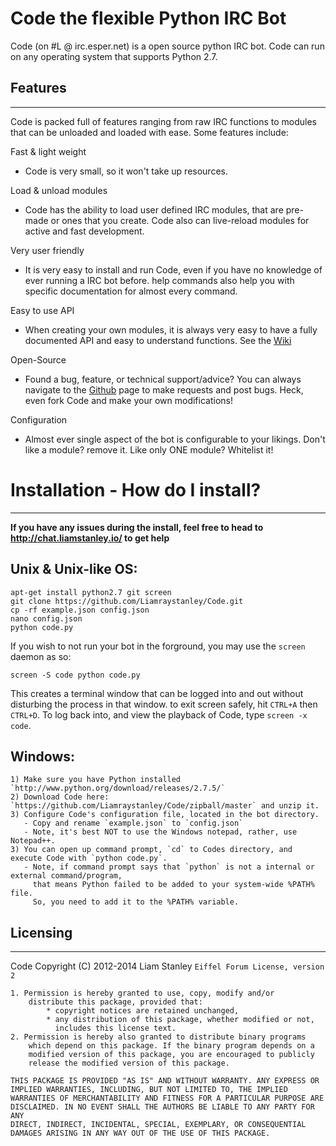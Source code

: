 Code the flexible Python IRC Bot
================================

Code (on #L @ irc.esper.net) is a open source python IRC bot. Code can run on any operating system that supports Python 2.7.

Features
-------- 
________

Code is packed full of features ranging from raw IRC functions to modules that can be unloaded and loaded with ease. Some features include:

Fast & light weight
- Code is very small, so it won't take up resources.

Load & unload modules
- Code has the ability to load user defined IRC modules, that are pre-made or ones that you create. Code also can live-reload modules for active and fast development.

Very user friendly
- It is very easy to install and run Code, even if you have no knowledge of ever running a IRC bot before. help commands also help you with specific documentation for almost every command.

Easy to use API
- When creating your own modules, it is always very easy to have a fully documented API and easy to understand functions. See the [Wiki](https://github.com/Liamraystanley/Code/wiki)

Open-Source
- Found a bug, feature, or technical support/advice? You can always navigate to the [Github](https://github.com/Liamraystanley/Code/issues) page to make requests and post bugs. Heck, even fork Code and make your own modifications!

Configuration
- Almost ever single aspect of the bot is configurable to your likings. Don't like a module? remove it. Like only ONE module? Whitelist it!

Installation - How do I install? 
================================
________________________________

**If you have any issues during the install, feel free to head to http://chat.liamstanley.io/ to get help**


Unix & Unix-like OS: 
--------------------

    apt-get install python2.7 git screen
    git clone https://github.com/Liamraystanley/Code.git
    cp -rf example.json config.json
    nano config.json
    python code.py

If you wish to not run your bot in the forground, you may use the `screen` daemon as so:

    screen -S code python code.py

This creates a terminal window that can be logged into and out without disturbing the process in that window. to exit screen safely, hit `CTRL+A` then `CTRL+D`.
To log back into, and view the playback of Code, type `screen -x code`.


Windows: 
--------------------


    1) Make sure you have Python installed `http://www.python.org/download/releases/2.7.5/`
    2) Download Code here: `https://github.com/Liamraystanley/Code/zipball/master` and unzip it.
    3) Configure Code's configuration file, located in the bot directory.
       - Copy and rename `example.json` to `config.json`
       - Note, it's best NOT to use the Windows notepad, rather, use Notepad++.
    3) You can open up command prompt, `cd` to Codes directory, and execute Code with `python code.py`.
       - Note, if command prompt says that `python` is not a internal or external command/program,
         that means Python failed to be added to your system-wide %PATH% file.
         So, you need to add it to the %PATH% variable.

Licensing
---------
_________

Code Copyright (C) 2012-2014 Liam Stanley
    `Eiffel Forum License, version 2`
    
    1. Permission is hereby granted to use, copy, modify and/or
        distribute this package, provided that:
            * copyright notices are retained unchanged,
            * any distribution of this package, whether modified or not,
              includes this license text.
    2. Permission is hereby also granted to distribute binary programs
        which depend on this package. If the binary program depends on a
        modified version of this package, you are encouraged to publicly
        release the modified version of this package.
    
    THIS PACKAGE IS PROVIDED "AS IS" AND WITHOUT WARRANTY. ANY EXPRESS OR
    IMPLIED WARRANTIES, INCLUDING, BUT NOT LIMITED TO, THE IMPLIED
    WARRANTIES OF MERCHANTABILITY AND FITNESS FOR A PARTICULAR PURPOSE ARE
    DISCLAIMED. IN NO EVENT SHALL THE AUTHORS BE LIABLE TO ANY PARTY FOR ANY
    DIRECT, INDIRECT, INCIDENTAL, SPECIAL, EXEMPLARY, OR CONSEQUENTIAL
    DAMAGES ARISING IN ANY WAY OUT OF THE USE OF THIS PACKAGE.
